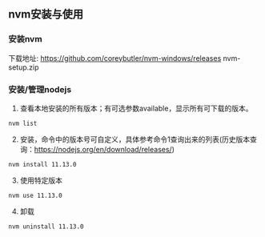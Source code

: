 ## nvm安装与使用

### 安装nvm
下载地址: https://github.com/coreybutler/nvm-windows/releases
nvm-setup.zip

### 安装/管理nodejs
1. 查看本地安装的所有版本；有可选参数available，显示所有可下载的版本。
```
nvm list
```
2. 安装，命令中的版本号可自定义，具体参考命令1查询出来的列表(历史版本查询：https://nodejs.org/en/download/releases/)

```
nvm install 11.13.0
```
3. 使用特定版本
```
nvm use 11.13.0
```
4. 卸载
```
nvm uninstall 11.13.0
```
